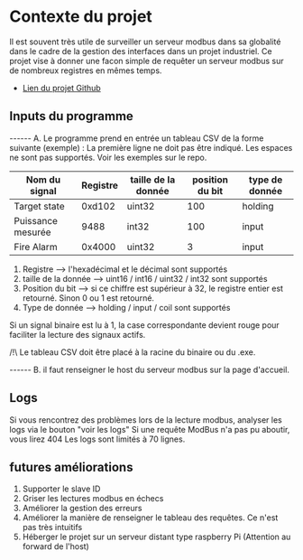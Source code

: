 # Contexte du projet

Il est souvent très utile de surveiller un serveur modbus dans sa globalité dans le cadre de la gestion des interfaces dans un projet industriel.
Ce projet vise à donner une facon simple de requêter un serveur modbus sur de nombreux registres en mêmes temps.

- [Lien du projet Github](https://github.com/Ivan69-tech/gotools)

## Inputs du programme

------ A. Le programme prend en entrée un tableau CSV de la forme suivante (exemple) :
La première ligne ne doit pas être indiqué. Les espaces ne sont pas supportés. Voir les exemples sur le repo.


| Nom du signal                       | Registre           | taille de la donnée | position du bit | type de donnée |
| ----------------------------------- | ------------------ | ------------------- | ----------------|----------------|
| Target state                        |        0xd102      |        uint32       |      100        |      holding   |
| Puissance mesurée                   |        9488        |        int32        |      100        |      input     |
| Fire Alarm                          |        0x4000      |        uint32       |      3          |      input     |


1. Registre --> l'hexadécimal et le décimal sont supportés
2. taille de la donnée --> uint16 / int16 / uint32 / int32 sont supportés
3. Position du bit --> si ce chiffre est supérieur à 32, le registre entier est retourné. Sinon 0 ou 1 est retourné.
4. Type de donnée --> holding / input / coil sont supportés

Si un signal binaire est lu à 1, la case correspondante devient rouge pour faciliter la lecture des signaux actifs.

/!\ Le tableau CSV doit être placé à la racine du binaire ou du .exe.

------ B. il faut renseigner le host du serveur modbus sur la page d'accueil.

## Logs

Si vous rencontrez des problèmes lors de la lecture modbus, analyser les logs via le bouton "voir les logs"
Si une requête ModBus n'a pas pu aboutir, vous lirez 404 
Les logs sont limités à 70 lignes.

## futures améliorations

1. Supporter le slave ID
2. Griser les lectures modbus en échecs
3. Améliorer la gestion des erreurs
4. Améliorer la manière de renseigner le tableau des requêtes. Ce n'est pas très intuitifs
5. Héberger le projet sur un serveur distant type raspberry Pi (Attention au forward de l'host)
